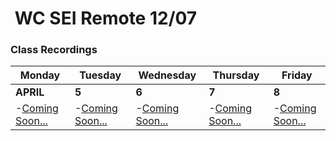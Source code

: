 <h1><img src="https://ga-dash.s3.amazonaws.com/production/assets/logo-9f88ae6c9c3871690e33280fcf557f33.png" alt="" style="max-width:100%;" /> WC SEI Remote 12/07</h1>

### Class Recordings

Monday | Tuesday | Wednesday | Thursday | Friday
--- | --- | --- | --- | ---
**APRIL** | **5** | **6** | **7** | **8** | **9**
-[Coming Soon...](#) | -[Coming Soon...](#) | -[Coming Soon...](#) | -[Coming Soon...](#) | -[Coming Soon...](#) |
